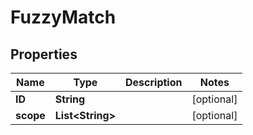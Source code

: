

# FuzzyMatch


## Properties

Name | Type | Description | Notes
------------ | ------------- | ------------- | -------------
**ID** | **String** |  |  [optional]
**scope** | **List&lt;String&gt;** |  |  [optional]



